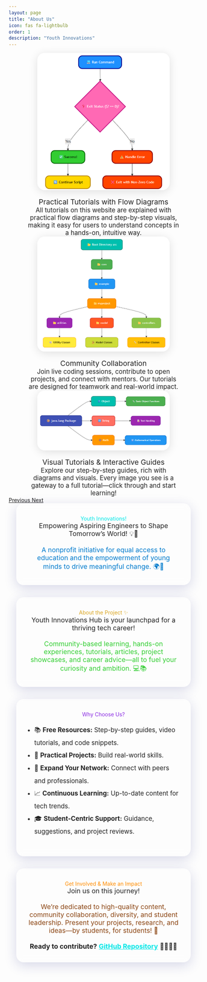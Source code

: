 ```yaml
---
layout: page
title: "About Us"
icon: fas fa-lightbulb
order: 1
description: "Youth Innovations"
---
```


<!-- Glassy About Us Section Start -->
<link rel="stylesheet" href="/assets/css/about-glass.css">
<style>
  .about-glass-container, .about-section-title, .about-callout, .about-carousel .carousel-item div {
    color: var(--about-text-color, #222);
  }
  @media (prefers-color-scheme: dark) {
    .about-glass-container, .about-section-title, .about-callout, .about-carousel .carousel-item div {
      color: var(--about-text-color-dark, #f2f2f2);
    }
    .about-glass-container {
      background: rgba(30, 30, 30, 0.35);
      border: 1px solid rgba(255,255,255,0.08);
    }
  }
</style>
<div class="about-glass-container">
  <div class="about-carousel">
    <div id="aboutCarousel" class="carousel slide" data-ride="carousel" data-interval="1800">
      <div class="carousel-inner">
        <div class="carousel-item active" style="text-align:center;">
          <img src="/assets/images/about-screenshot-1.png" alt="Project Screenshot 1" style="margin:0 auto;max-width:70%;border-radius:20px;box-shadow:0 4px 24px rgba(0,0,0,0.12);">
          <div class="about-section-title" style="font-size:1.2rem;color:inherit;margin-top:1rem;">Practical Tutorials with Flow Diagrams</div>
          <div style="font-size:1.05rem;max-width:80%;margin:0 auto;color:inherit;">All tutorials on this website are explained with practical flow diagrams and step-by-step visuals, making it easy for users to understand concepts in a hands-on, intuitive way.</div>
        </div>
        <div class="carousel-item" style="text-align:center;">
          <img src="/assets/images/about-screenshot-2.png" alt="Project Screenshot 2" style="margin:0 auto;max-width:70%;border-radius:20px;box-shadow:0 4px 24px rgba(0,0,0,0.12);">
          <div class="about-section-title" style="font-size:1.2rem;color:inherit;margin-top:1rem;">Community Collaboration</div>
          <div style="font-size:1.05rem;max-width:80%;margin:0 auto;color:inherit;">Join live coding sessions, contribute to open projects, and connect with mentors. Our tutorials are designed for teamwork and real-world impact.</div>
        </div>
        <div class="carousel-item" style="text-align:center;">
          <img src="/assets/images/about-mermaid-1.png" alt="Mermaid Diagram Screenshot" style="margin:0 auto;max-width:70%;border-radius:20px;box-shadow:0 4px 24px rgba(0,0,0,0.12);">
          <div class="about-section-title" style="font-size:1.2rem;color:inherit;margin-top:1rem;">Visual Tutorials & Interactive Guides</div>
          <div style="font-size:1.05rem;max-width:80%;margin:0 auto;color:inherit;">Explore our step-by-step guides, rich with diagrams and visuals. Every image you see is a gateway to a full tutorial—click through and start learning!</div>
        </div>
      </div>
      <a class="carousel-control-prev" href="#aboutCarousel" role="button" data-slide="prev">
        <span class="carousel-control-prev-icon" aria-hidden="true"></span>
        <span class="sr-only">Previous</span>
      </a>
      <a class="carousel-control-next" href="#aboutCarousel" role="button" data-slide="next">
        <span class="carousel-control-next-icon" aria-hidden="true"></span>
        <span class="sr-only">Next</span>
      </a>
    </div>
  </div>
</div>
<div class="about-glass-container" style="display:flex;flex-wrap:wrap;gap:2rem;justify-content:center;">
  <div style="flex:1 1 320px;min-width:280px;max-width:400px;background:rgba(255,255,255,0.18);backdrop-filter:blur(8px);border-radius:20px;box-shadow:0 8px 32px rgba(31,38,135,0.18);padding:2rem;display:flex;flex-direction:column;align-items:center;">
    <div class="about-section-title" style="color:#00e6e6;">Youth Innovations!</div>
    <div style="font-size:1.1rem;text-align:center;">Empowering Aspiring Engineers to Shape Tomorrow’s World! 💡🚀<br><br>
      <span style="color:#007ACC;">A nonprofit initiative for equal access to education and the empowerment of young minds to drive meaningful change. 🌍💪</span>
    </div>
  </div>
  <div style="flex:1 1 320px;min-width:280px;max-width:400px;background:rgba(255,255,255,0.18);backdrop-filter:blur(8px);border-radius:20px;box-shadow:0 8px 32px rgba(31,38,135,0.18);padding:2rem;display:flex;flex-direction:column;align-items:center;">
    <div class="about-section-title" style="color:#DAA520;">About the Project ✨</div>
    <div style="font-size:1.1rem;text-align:center;">Youth Innovations Hub is your launchpad for a thriving tech career!<br><br>
      <span style="color:#32CD32;">Community-based learning, hands-on experiences, tutorials, articles, project showcases, and career advice—all to fuel your curiosity and ambition. 💻📚</span>
    </div>
  </div>
  <div style="flex:1 1 320px;min-width:280px;max-width:400px;background:rgba(255,255,255,0.18);backdrop-filter:blur(8px);border-radius:20px;box-shadow:0 8px 32px rgba(31,38,135,0.18);padding:2rem;display:flex;flex-direction:column;align-items:center;">
    <div class="about-section-title" style="color:#8A2BE2;">Why Choose Us?</div>
    <ul style="font-size:1.05rem;line-height:2;text-align:left;padding-left:1rem;">
      <li>📚 <b>Free Resources:</b> Step-by-step guides, video tutorials, and code snippets.</li>
      <li>🔨 <b>Practical Projects:</b> Build real-world skills.</li>
      <li>🔗 <b>Expand Your Network:</b> Connect with peers and professionals.</li>
      <li>📈 <b>Continuous Learning:</b> Up-to-date content for tech trends.</li>
      <li>🎓 <b>Student-Centric Support:</b> Guidance, suggestions, and project reviews.</li>
    </ul>
  </div>
  <div style="flex:1 1 320px;min-width:280px;max-width:400px;background:rgba(255,255,255,0.18);backdrop-filter:blur(8px);border-radius:20px;box-shadow:0 8px 32px rgba(31,38,135,0.18);padding:2rem;display:flex;flex-direction:column;align-items:center;">
    <div class="about-section-title" style="color:#FF8C00;">Get Involved & Make an Impact</div>
    <div style="font-size:1.1rem;text-align:center;">Join us on this journey!<br><br>
      <span style="color:#8B4513;">We’re dedicated to high-quality content, community collaboration, diversity, and student leadership. Present your projects, research, and ideas—by students, for students! 🎤</span><br><br>
      <b>Ready to contribute?</b> <a href="https://github.com/infoyouth/infoyouth.github.io/" style="color:#00e6e6;font-weight:bold;">GitHub Repository</a> 🧑‍💻👩‍💻
    </div>
  </div>
</div>
<!-- Glassy About Us Section End -->


